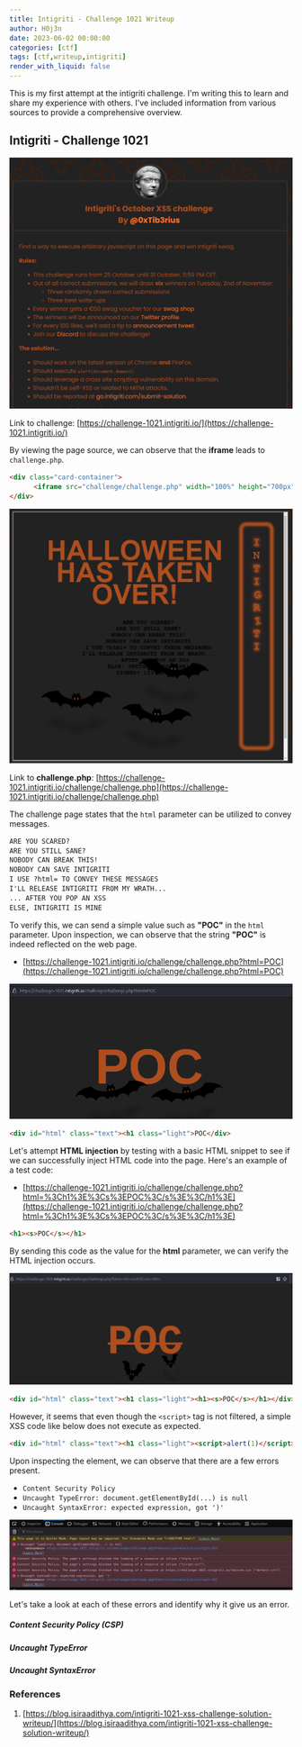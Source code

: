 ```yaml
---
title: Intigriti - Challenge 1021 Writeup
author: H0j3n
date: 2023-06-02 00:00:00
categories: [ctf]
tags: [ctf,writeup,intigriti]
render_with_liquid: false
---
```


This is my first attempt at the intigriti challenge. I'm writing this to learn and share my experience with others. I've included information from various sources to provide a comprehensive overview.

## Intigriti - Challenge 1021

![](https://raw.githubusercontent.com/H0j3n/H0j3n.github.io/master/assets/img/uploads/9_intigriti/intigriti_1021_1.png)

Link to challenge: [https://challenge-1021.intigriti.io/](https://challenge-1021.intigriti.io/)

By viewing the page source, we can observe that the **iframe** leads to `challenge.php`.

```html
<div class="card-container">
      <iframe src="challenge/challenge.php" width="100%" height="700px"></iframe>
</div>
```

![](https://raw.githubusercontent.com/H0j3n/H0j3n.github.io/master/assets/img/uploads/9_intigriti/intigriti_1021_2.png)

Link to **challenge.php**: [https://challenge-1021.intigriti.io/challenge/challenge.php](https://challenge-1021.intigriti.io/challenge/challenge.php)

The challenge page states that the `html` parameter can be utilized to convey messages.

```html
ARE YOU SCARED?
ARE YOU STILL SANE?
NOBODY CAN BREAK THIS!
NOBODY CAN SAVE INTIGRITI
I USE ?html= TO CONVEY THESE MESSAGES
I'LL RELEASE INTIGRITI FROM MY WRATH...
... AFTER YOU POP AN XSS
ELSE, INTIGRITI IS MINE
```

To verify this, we can send a simple value such as **"POC"** in the `html` parameter. Upon inspection, we can observe that the string **"POC"** is indeed reflected on the web page.

- [https://challenge-1021.intigriti.io/challenge/challenge.php?html=POC](https://challenge-1021.intigriti.io/challenge/challenge.php?html=POC)

![](https://raw.githubusercontent.com/H0j3n/H0j3n.github.io/master/assets/img/uploads/9_intigriti/intigriti_1021_3.png)

```html
<div id="html" class="text"><h1 class="light">POC</div>
```

Let's attempt **HTML injection** by testing with a basic HTML snippet to see if we can successfully inject HTML code into the page. Here's an example of a test code:

- [https://challenge-1021.intigriti.io/challenge/challenge.php?html=%3Ch1%3E%3Cs%3EPOC%3C/s%3E%3C/h1%3E](https://challenge-1021.intigriti.io/challenge/challenge.php?html=%3Ch1%3E%3Cs%3EPOC%3C/s%3E%3C/h1%3E)

```html
<h1><s>POC</s></h1>
```

By sending this code as the value for the **html** parameter, we can verify the HTML injection occurs.

![](https://raw.githubusercontent.com/H0j3n/H0j3n.github.io/master/assets/img/uploads/9_intigriti/intigriti_1021_4.png)

```html
<div id="html" class="text"><h1 class="light"><h1><s>POC</s></h1></div>
```

However, it seems that even though the `<script>` tag is not filtered, a simple XSS code like below does not execute as expected.

```html
<div id="html" class="text"><h1 class="light"><script>alert(1)</script></div>
```

Upon inspecting the element, we can observe that there are a few errors present.

- `Content Security Policy`
- `Uncaught TypeError: document.getElementById(...) is null`
- `Uncaught SyntaxError: expected expression, got ')'`

![](https://raw.githubusercontent.com/H0j3n/H0j3n.github.io/master/assets/img/uploads/9_intigriti/intigriti_1021_5.png)

Let's take a look at each of these errors and identify why it give us an error.

##### Content Security Policy (CSP)

##### Uncaught TypeError

##### Uncaught SyntaxError

### References

1. [https://blog.isiraadithya.com/intigriti-1021-xss-challenge-solution-writeup/](https://blog.isiraadithya.com/intigriti-1021-xss-challenge-solution-writeup/)